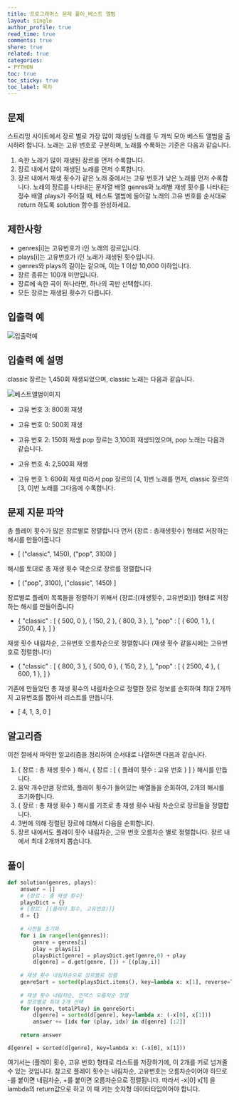 ```yaml
---
title: 프로그래머스 문제 풀이_베스트 앨범
layout: single
author_profile: true
read_time: true
comments: true
share: true
related: true
categories:
- PYTHON
toc: true
toc_sticky: true
toc_label: 목차
---
```


## 문제 
스트리밍 사이트에서 장르 별로 가장 많이 재생된 노래를 두 개씩 모아 베스트 앨범을 출시하려 합니다. 노래는 고유 번호로 구분하며, 노래를 수록하는 기준은 다음과 같습니다.

1. 속한 노래가 많이 재생된 장르를 먼저 수록합니다.
2. 장르 내에서 많이 재생된 노래를 먼저 수록합니다.
3. 장르 내에서 재생 횟수가 같은 노래 중에서는 고유 번호가 낮은 노래를 먼저 수록합니다.
노래의 장르를 나타내는 문자열 배열 genres와 노래별 재생 횟수를 나타내는 정수 배열 plays가 주어질 때, 베스트 앨범에 들어갈 노래의 고유 번호를 순서대로 return 하도록 solution 함수를 완성하세요.

## 제한사항
- genres[i]는 고유번호가 i인 노래의 장르입니다.
- plays[i]는 고유번호가 i인 노래가 재생된 횟수입니다.
- genres와 plays의 길이는 같으며, 이는 1 이상 10,000 이하입니다.
- 장르 종류는 100개 미만입니다.
- 장르에 속한 곡이 하나라면, 하나의 곡만 선택합니다.
- 모든 장르는 재생된 횟수가 다릅니다.

## 입출력 예
![입출력예](https://user-images.githubusercontent.com/37354978/102249411-afd1fd00-3f45-11eb-9504-f958cd7ac4ad.JPG)

## 입출력 예 설명
classic 장르는 1,450회 재생되었으며, classic 노래는 다음과 같습니다.

![베스트앨범이미지](https://user-images.githubusercontent.com/37354978/102244361-8c0bb880-3f3f-11eb-8263-d7e2592223fb.JPG)

- 고유 번호 3: 800회 재생
- 고유 번호 0: 500회 재생
- 고유 번호 2: 150회 재생
pop 장르는 3,100회 재생되었으며, pop 노래는 다음과 같습니다.

- 고유 번호 4: 2,500회 재생
- 고유 번호 1: 600회 재생
따라서 pop 장르의 [4, 1]번 노래를 먼저, classic 장르의 [3, 0]번 노래를 그다음에 수록합니다.

## 문제 지문 파악
총 플레이 횟수가 많은 장르별로 정렬합니다 먼저 {장르 : 총재생횟수} 형태로 저장하는 해시를 만들어줍니다
- [ ("classic", 1450), ("pop", 3100) ]

해시를 토대로 총 재생 횟수 역순으로 장르를 정렬합니다
- [ ("pop", 3100), ("classic", 1450) ]

장르별로 플레이 목록들을 정렬하기 위해서 {장르:[(재생횟수, 고유번호)]} 형태로 저장하는 해시를 만들어줍니다
- { "classic" : [ { 500, 0 }, { 150, 2 }, { 800, 3 }, ], "pop" : [ { 600, 1 }, { 2500, 4 }, ] }

재생 횟수 내림차순, 고유번호 오름차순으로 정렬합니다 (재생 횟수 같을시에는 고유번호로 정렬합니다)
- { "classic" : [ { 800, 3 }, { 500, 0 }, { 150, 2 }, ], "pop" : [ { 2500, 4 }, { 600, 1 }, ] }

기존에 만들었던 총 재생 횟수의 내림차순으로 정렬한 장르 정보를 순회하여 최대 2개까지 고유번호를 뽑아서 리스트를 만듭니다.
- [ 4, 1, 3, 0 ]

## 알고리즘
이전 절에서 파악한 알고리즘을 정리하여 순서대로 나열하면 다음과 같습니다.

1. { 장르 : 총 재생 횟수 } 해시, { 장르 : [ { 플레이 횟수 : 고유 번호 } ] } 해시를 만듭니다.
2. 음악 개수만큼 장르와, 플레이 횟수가 들어있는 배열들을 순회하여, 2개의 해시를 초기화합니다.
3. { 장르 : 총 재생 횟수 } 해시를 기초로 총 재생 횟수 내림 차순으로 장르들을 정렬합니다.
4. 3번에 의해 정렬된 장르에 대해서 다음을 순회합니다.
5. 장르 내에서도 플레이 횟수 내림차순, 고유 번호 오름차순 별로 정렬합니다.
장르 내에서 최대 2개까지 뽑습니다.
## 풀이
```python
def solution(genres, plays):
    answer = []
    # {장르 : 총 재생 횟수}
    playsDict = {}
    # {장르: [(플레이 횟수, 고유번호)]}
    d = {}
    
    # 사전들 초기화
    for i in range(len(genres)):
        genre = genres[i]
        play = plays[i]
        playsDict[genre] = playsDict.get(genre,0) + play
        d[genre] = d.get(genre, []) + [(play,i)]
        
    # 재생 횟수 내림차순으로 장르별로 정렬
    genreSort = sorted(playsDict.items(), key=lambda x: x[1], reverse=True)
    
    # 재생 횟수 내림차순, 인덱스 오름차순 정렬
    # 장르별로 최대 2개 선택
    for (genre, totalPlay) in genreSort:
        d[genre] = sorted(d[genre], key=lambda x: (-x[0], x[1]))
        answer += [idx for (play, idx) in d[genre] [:2]]
        
    return answer
```

	d[genre] = sorted(d[genre], key=lambda x: (-x[0], x[1]))
	
여기서는 (플레이 횟수, 고유 번호) 형태로 리스트를 저장하기에, 이 2개를 키로 넘겨줄 수 있는 것입니다. 참고로 플레이 횟수는 내림차순, 고유번호는 오름차순이어야 하므로 -를 붙이면 내림차순, +를 붙이면 오름차순으로 정렬됩니다. 따라서 -x[0] x[1] 을 lambda의 return값으로 하고  이 때 키는 숫자형 데이터타입이어야 합니다.
